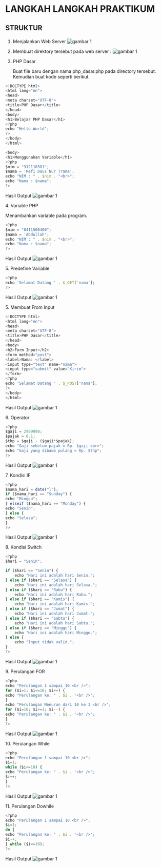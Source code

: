 # LANGKAH LANGKAH PRAKTIKUM
## STRUKTUR   <p>

1. Menjalankan Web Server
![gambar 1](img/1.png) <p>
2. Membuat direktory tersebut pada web server :
![gambar 1](img/2.png) <p>
3. PHP Dasar <p>
Buat file baru dengan nama php_dasar.php pada directory tersebut. Kemudian buat kode seperti
berikut.
```javascript
<!DOCTYPE html>
<html lang="en">
<head>
<meta charset="UTF-8">
<title>PHP Dasar</title>
</head>
<body>
<h1>Belajar PHP Dasar</h1>
<?php
echo "Hello World";
?>
</body>
</html>

<body>
<h1>Menggunakan Variable</h1>
<?php
$nim = "312110381";
$nama = 'Refi Daus Nur Trama';
echo "NIM : " . $nim . "<br>";
echo "Nama : $nama";
?>
```
Hasil Output
![gambar 1](img/3.png) <p>
4. Variable PHP<p>
Menambahkan variable pada program.
```javascript
<?php
$nim = "0411500400";
$nama = 'Abdullah';
echo "NIM : " . $nim . "<br>";
echo "Nama : $nama";
?>
```
Hasil Output
![gambar 1](img/3.png) <p>
5. Predefine Variable<p>
```javascript
<?php
echo 'Selamat Datang ' . $_GET['nama'];
?>
```
Hasil Output
![gambar 1](img/4.png) <p>
5. Membuat From Input<p>
```javascript
<!DOCTYPE html>
<html lang="en">
<head>
<meta charset="UTF-8">
<title>PHP Dasar</title>
</head>
<body>
<h2>Form Input</h2>
<form method="post">
<label>Nama: </label>
<input type="text" name="nama">
<input type="submit" value="Kirim">
</form>
<?php
echo 'Selamat Datang ' . $_POST['nama'];
?>
</body>
</html>
```
Hasil Output
![gambar 1](img/5.png) <p>
6. Operator<p>
```javascript
<?php
$gaji = 2989898;
$pajak = 0.1;
$thp = $gaji - ($gaji*$pajak);
echo "Gaji sebelum pajak = Rp. $gaji <br>";
echo "Gaji yang dibawa pulang = Rp. $thp";
?>
```
Hasil Output
![gambar 1](img/6.png) <p>
7. Kondisi IF <p>
```javascript
<?php
$nama_hari = date("l");
if ($nama_hari == "Sunday") {
echo "Minggu";
} elseif ($nama_hari == "Monday") {
echo "Senin";
} else {
echo "Selasa";
}
?>
```
Hasil Output
![gambar 1](img/7.png) <p>
8. Kondisi Switch<p>
```javascript
<?php
$hari = "Senin";

if ($hari == "Senin") {
    echo "Hari ini adalah hari Senin.";
} else if ($hari == "Selasa") {
    echo "Hari ini adalah hari Selasa.";
} else if ($hari == "Rabu") {
    echo "Hari ini adalah hari Rabu.";
} else if ($hari == "Kamis") {
    echo "Hari ini adalah hari Kamis.";
} else if ($hari == "Jumat") {
    echo "Hari ini adalah hari Jumat.";
} else if ($hari == "Sabtu") {
    echo "Hari ini adalah hari Sabtu.";
} else if ($hari == "Minggu") {
    echo "Hari ini adalah hari Minggu.";
} else {
    echo "Input tidak valid.";
}
?>

```
Hasil Output
![gambar 1](img/8.png) <p>
9. Perulangan FOR<p>
```javascript
<?php
echo "Perulangan 1 sampai 10 <br />";
for ($i=1; $i<=10; $i++) {
echo "Perulangan ke: " . $i . '<br />';
}
echo "Perulangan Menurun dari 10 ke 1 <br />";
for ($i=10; $i>=1; $i--) {
echo "Perulangan ke: " . $i . '<br />';
}
?>
```
Hasil Output
![gambar 1](img/9.png) <p>
10. Perulangan While<p>
```javascript
<?php
echo "Perulangan 1 sampai 10 <br />";
$i=1;
while ($i<=10) {
echo "Perulangan ke: " . $i . '<br />';
$i++;
}
?>
```
Hasil Output
![gambar 1](img/10.png) <p>
11. Perulangan Dowhile
```javascript
<?php
echo "Perulangan 1 sampai 10 <br />";
$i=1;
do {
echo "Perulangan ke: " . $i . '<br />';
$i++;
} while ($i<=10);
?>
```
Hasil Output
![gambar 1](img/11.png) <p>
